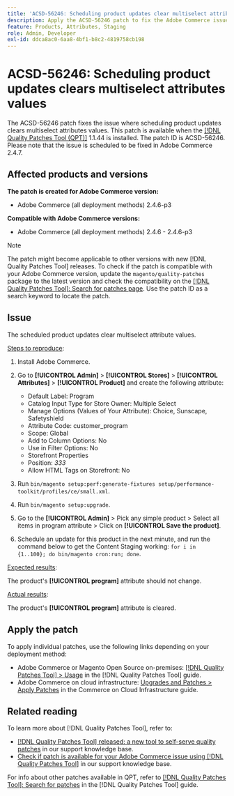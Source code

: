 ```yaml
---
title: 'ACSD-56246: Scheduling product updates clear multiselect attribute values'
description: Apply the ACSD-56246 patch to fix the Adobe Commerce issue where scheduling product updates clear multiselect attribute values.
feature: Products, Attributes, Staging
role: Admin, Developer
exl-id: ddca8ac0-6aa8-4bf1-b8c2-4819758cb198
---
```

# ACSD-56246: Scheduling product updates clears multiselect attributes values

The ACSD-56246 patch fixes the issue where scheduling product updates clears multiselect attributes values. This patch is available when the [[!DNL Quality Patches Tool (QPT)]](https://experienceleague.adobe.com/en/docs/commerce-knowledge-base/kb/announcements/commerce-announcements/magento-quality-patches-released-new-tool-to-self-serve-quality-patches) 1.1.44 is installed. The patch ID is ACSD-56246. Please note that the issue is scheduled to be fixed in Adobe Commerce 2.4.7.

## Affected products and versions

**The patch is created for Adobe Commerce version:**

* Adobe Commerce (all deployment methods)  2.4.6-p3

**Compatible with Adobe Commerce versions:**

* Adobe Commerce (all deployment methods) 2.4.6 - 2.4.6-p3

>[!NOTE]
>
>The patch might become applicable to other versions with new [!DNL Quality Patches Tool] releases. To check if the patch is compatible with your Adobe Commerce version, update the `magento/quality-patches` package to the latest version and check the compatibility on the [[!DNL Quality Patches Tool]: Search for patches page](https://experienceleague.adobe.com/tools/commerce-quality-patches/index.html). Use the patch ID as a search keyword to locate the patch.

## Issue

The scheduled product updates clear multiselect attribute values.

<u>Steps to reproduce</u>:

1. Install Adobe Commerce.
1. Go to **[!UICONTROL Admin]** > **[!UICONTROL Stores]** > **[!UICONTROL Attributes]** > **[!UICONTROL Product]** and create the following attribute:

    * Default Label: Program
    * Catalog Input Type for Store Owner: Multiple Select
    * Manage Options (Values of Your Attribute): Choice, Sunscape, Safetyshield
    * Attribute Code: customer_program
    * Scope: Global
    * Add to Column Options: No
    * Use in Filter Options: No
    * Storefront Properties
    * Position: *333*
    * Allow HTML Tags on Storefront: No
  
1. Run
`bin/magento setup:perf:generate-fixtures setup/performance-toolkit/profiles/ce/small.xml`. 
1. Run
`bin/magento setup:upgrade`.
1. Go to the **[!UICONTROL Admin]** > Pick any simple product > Select all items in program attribute > Click on **[!UICONTROL Save the product]**.
1. Schedule an update for this product in the next minute, and run the command below to get the Content Staging working:
`for i in {1..100}; do bin/magento cron:run; done`.

<u>Expected results</u>:

The product's **[!UICONTROL program]** attribute should not change.

<u>Actual results</u>:

The product's **[!UICONTROL program]** attribute is cleared.
 
## Apply the patch

To apply individual patches, use the following links depending on your deployment method:

* Adobe Commerce or Magento Open Source on-premises: [[!DNL Quality Patches Tool] > Usage](https://experienceleague.adobe.com/docs/commerce-operations/tools/quality-patches-tool/usage.html) in the [!DNL Quality Patches Tool] guide.
* Adobe Commerce on cloud infrastructure: [Upgrades and Patches > Apply Patches](https://experienceleague.adobe.com/docs/commerce-cloud-service/user-guide/develop/upgrade/apply-patches.html) in the Commerce on Cloud Infrastructure guide.

## Related reading

To learn more about [!DNL Quality Patches Tool], refer to:

* [[!DNL Quality Patches Tool] released: a new tool to self-serve quality patches](https://experienceleague.adobe.com/en/docs/commerce-knowledge-base/kb/announcements/commerce-announcements/magento-quality-patches-released-new-tool-to-self-serve-quality-patches) in our support knowledge base.
* [Check if patch is available for your Adobe Commerce issue using [!DNL Quality Patches Tool]](/help/tools/quality-patches-tool/patches-available-in-qpt/check-patch-for-magento-issue-with-magento-quality-patches.md) in our support knowledge base.

For info about other patches available in QPT, refer to [[!DNL Quality Patches Tool]: Search for patches](https://experienceleague.adobe.com/tools/commerce-quality-patches/index.html) in the [!DNL Quality Patches Tool] guide.
